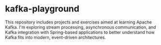 # kafka-playground
This repository includes projects and exercises aimed at learning Apache Kafka. I'm exploring stream processing, asynchronous communication, and Kafka integration with Spring-based applications to better understand how Kafka fits into modern, event-driven architectures.
